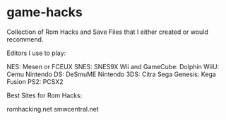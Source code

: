 # game-hacks
Collection of Rom Hacks and Save Files that I either created or would recommend.  

Editors I use to play:

NES: Mesen or FCEUX
SNES: SNES9X 
Wii and GameCube: Dolphin
WiiU: Cemu
Nintendo DS: DeSmuME
Nintendo 3DS: Citra
Sega Genesis: Kega Fusion
PS2: PCSX2

Best Sites for Rom Hacks:

romhacking.net
smwcentral.net
